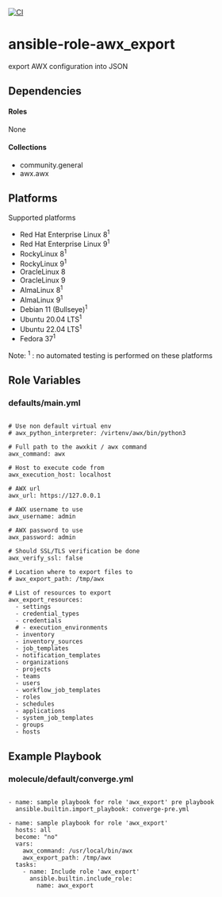 [![CI](https://github.com/de-it-krachten/ansible-role-awx_export/workflows/CI/badge.svg?event=push)](https://github.com/de-it-krachten/ansible-role-awx_export/actions?query=workflow%3ACI)


# ansible-role-awx_export

export AWX configuration into JSON



## Dependencies

#### Roles
None

#### Collections
- community.general
- awx.awx

## Platforms

Supported platforms

- Red Hat Enterprise Linux 8<sup>1</sup>
- Red Hat Enterprise Linux 9<sup>1</sup>
- RockyLinux 8<sup>1</sup>
- RockyLinux 9<sup>1</sup>
- OracleLinux 8
- OracleLinux 9
- AlmaLinux 8<sup>1</sup>
- AlmaLinux 9<sup>1</sup>
- Debian 11 (Bullseye)<sup>1</sup>
- Ubuntu 20.04 LTS<sup>1</sup>
- Ubuntu 22.04 LTS<sup>1</sup>
- Fedora 37<sup>1</sup>

Note:
<sup>1</sup> : no automated testing is performed on these platforms

## Role Variables
### defaults/main.yml
<pre><code>
# Use non default virtual env
# awx_python_interpreter: /virtenv/awx/bin/python3

# Full path to the awxkit / awx command
awx_command: awx

# Host to execute code from
awx_execution_host: localhost

# AWX url
awx_url: https://127.0.0.1

# AWX username to use
awx_username: admin

# AWX password to use
awx_password: admin

# Should SSL/TLS verification be done
awx_verify_ssl: false

# Location where to export files to
# awx_export_path: /tmp/awx

# List of resources to export
awx_export_resources:
  - settings
  - credential_types
  - credentials
  # - execution_environments
  - inventory
  - inventory_sources
  - job_templates
  - notification_templates
  - organizations
  - projects
  - teams
  - users
  - workflow_job_templates
  - roles
  - schedules
  - applications
  - system_job_templates
  - groups
  - hosts
</pre></code>




## Example Playbook
### molecule/default/converge.yml
<pre><code>
- name: sample playbook for role 'awx_export' pre playbook
  ansible.builtin.import_playbook: converge-pre.yml

- name: sample playbook for role 'awx_export'
  hosts: all
  become: "no"
  vars:
    awx_command: /usr/local/bin/awx
    awx_export_path: /tmp/awx
  tasks:
    - name: Include role 'awx_export'
      ansible.builtin.include_role:
        name: awx_export
</pre></code>
